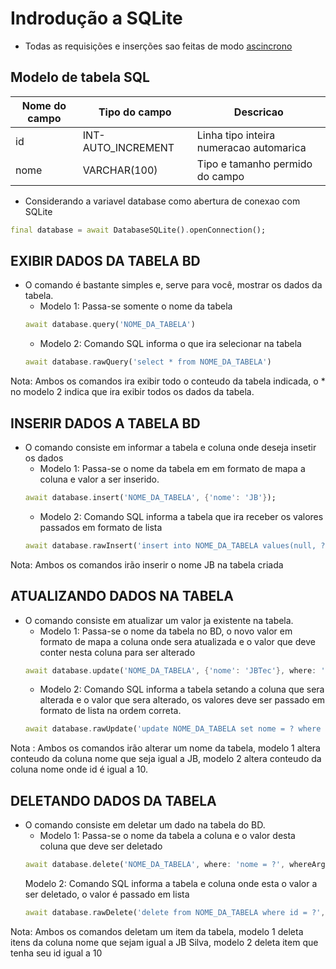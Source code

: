 # Indrodução a SQLite
- Todas as requisições e inserções sao feitas de modo [ascincrono](../../../Dart/Dart_OO/Async.md)
## Modelo de tabela SQL
| Nome do campo | Tipo do campo       | Descricao                               |
|---------------|---------------------|-----------------------------------------|
| id            | INT- AUTO_INCREMENT | Linha tipo inteira numeracao automarica |
| nome          | VARCHAR(100)        | Tipo e tamanho permido do campo         |

- Considerando a variavel database como abertura de conexao com SQLite
```dart
final database = await DatabaseSQLite().openConnection();
```
## EXIBIR DADOS DA TABELA BD
- O comando é bastante simples e, serve para você, mostrar os dados da tabela.
    - Modelo 1: Passa-se somente o nome da tabela
    ```dart
    await database.query('NOME_DA_TABELA')
    ```
    - Modelo 2: Comando SQL informa o que ira selecionar na tabela
    ```dart
    await database.rawQuery('select * from NOME_DA_TABELA')
    ```
Nota: Ambos os comandos ira exibir todo o conteudo da tabela indicada, o * no modelo 2 indica que ira exibir todos os dados da tabela.

## INSERIR DADOS A TABELA BD
- O comando consiste em informar a tabela e coluna onde deseja insetir os dados
    - Modelo 1: Passa-se o nome da tabela em em formato de mapa a coluna e valor a ser inserido.
    ```dart
    await database.insert('NOME_DA_TABELA', {'nome': 'JB'});
    ```
    - Modelo 2: Comando SQL informa a tabela que ira receber os valores passados em formato de lista
    ```dart
    await database.rawInsert('insert into NOME_DA_TABELA values(null, ?)', ['JB']);
    ```
Nota: Ambos os comandos irão inserir o nome JB na tabela criada

## ATUALIZANDO DADOS NA TABELA
- O comando consiste em atualizar um valor ja existente na tabela.
    - Modelo 1: Passa-se o nome da tabela no BD, o novo valor em formato de mapa a coluna onde sera atualizada e o valor que deve conter nesta coluna para ser alterado
    ```dart
    await database.update('NOME_DA_TABELA', {'nome': 'JBTec'}, where: 'nome = ?', whereArgs: ['JB']);
    ```
    - Modelo 2: Comando SQL informa a tabela setando a coluna que sera alterada e o valor que sera alterado, os valores deve ser passado em formato de lista na ordem correta.
    ```dart
    await database.rawUpdate('update NOME_DA_TABELA set nome = ? where id = ?', ['JBTec', 10]);
    ```
Nota : Ambos os comandos irão alterar um nome da tabela, modelo 1 altera conteudo da coluna nome que seja igual a JB, modelo 2 altera conteudo da coluna nome onde id é igual a 10.

## DELETANDO DADOS DA TABELA

- O comando consiste em deletar um dado na tabela do BD.
    - Modelo 1: Passa-se o nome da tabela a coluna e o valor desta coluna que deve ser deletado
    ```dart
    await database.delete('NOME_DA_TABELA', where: 'nome = ?', whereArgs: ['JB Silva']);
    ```
    Modelo 2: Comando SQL informa a tabela e coluna onde esta o valor a ser deletado, o valor é passado em lista
    ```dart
    await database.rawDelete('delete from NOME_DA_TABELA where id = ?', [10]);
    ```
Nota: Ambos os comandos deletam um item da tabela, modelo 1 deleta itens da coluna nome que sejam igual a JB Silva, modelo 2 deleta item que tenha seu id igual a 10
